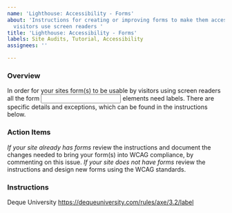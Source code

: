 ```yaml
---
name: 'Lighthouse: Accessibility - Forms'
about: 'Instructions for creating or improving forms to make them accessible when
  visitors use screen readers '
title: 'Lighthouse: Accessibility - Forms'
labels: Site Audits, Tutorial, Accessibility
assignees: ''

---
```


### Overview
In order for your sites form(s) to be usable by visitors using screen readers all the form <input> elements need labels.  There are specific details and exceptions, which can be found in the instructions below.

### Action Items 
*If your site already has forms* review the instructions and document the changes needed to bring your form(s) into WCAG compliance, by commenting on this issue.
*If your site does not have forms* review the instructions and design new forms using the WCAG standards. 

### Instructions
Deque University 
https://dequeuniversity.com/rules/axe/3.2/label
